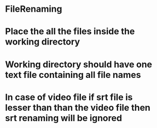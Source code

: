 # FileRenaming

# Place the all the files inside the working directory

# Working directory should have one text file containing all file names

# In case of video file if srt file is lesser than than the video file then srt renaming will be ignored
